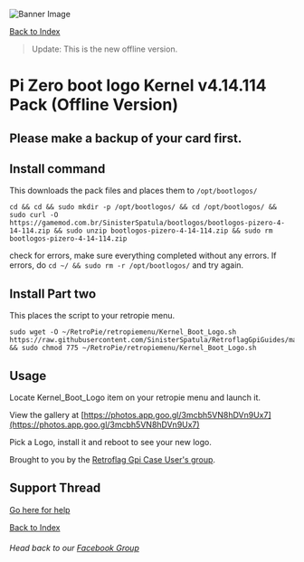 ![Banner Image](https://sinisterspatula.github.io/RetroflagGpiGuides/images/GuidesBanner.png)

[Back to Index](https://sinisterspatula.github.io/RetroflagGpiGuides/)

> Update: This is the new offline version.

# Pi Zero boot logo Kernel v4.14.114 Pack (Offline Version)

## Please make a backup of your card first.

## Install command

This downloads the pack files and places them to `/opt/bootlogos/`

```shell
cd && cd && sudo mkdir -p /opt/bootlogos/ && cd /opt/bootlogos/ && sudo curl -O https://gamemod.com.br/SinisterSpatula/bootlogos/bootlogos-pizero-4-14-114.zip && sudo unzip bootlogos-pizero-4-14-114.zip && sudo rm bootlogos-pizero-4-14-114.zip
```
check for errors, make sure everything completed without any errors.  If errors, do `cd ~/ && sudo rm -r /opt/bootlogos/` and try again.

## Install Part two

This places the script to your retropie menu.

```shell
sudo wget -O ~/RetroPie/retropiemenu/Kernel_Boot_Logo.sh  https://raw.githubusercontent.com/SinisterSpatula/RetroflagGpiGuides/master/data/kernel/Kernel_Boot_Logo.sh && sudo chmod 775 ~/RetroPie/retropiemenu/Kernel_Boot_Logo.sh
```

## Usage

Locate Kernel_Boot_Logo item on your retropie menu and launch it.

View the gallery at [https://photos.app.goo.gl/3mcbh5VN8hDVn9Ux7](https://photos.app.goo.gl/3mcbh5VN8hDVn9Ux7)

Pick a Logo, install it and reboot to see your new logo.

Brought to you by the [Retroflag Gpi Case User's group](https://www.facebook.com/groups/401660300458844/).

## Support Thread
[Go here for help](https://www.facebook.com/groups/401660300458844/)

[Back to Index](https://sinisterspatula.github.io/RetroflagGpiGuides/)

###### Head back to our [Facebook Group](https://www.facebook.com/groups/401660300458844/)

